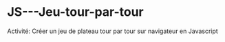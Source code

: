 # JS---Jeu-tour-par-tour
Activité: Créer un jeu de plateau tour par tour sur navigateur en Javascript
